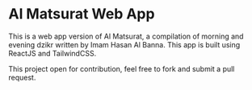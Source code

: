 # Al Matsurat Web App

This is a web app version of Al Matsurat, a compilation of morning and evening dzikr written by Imam Hasan Al Banna. This app is built using ReactJS and TailwindCSS.

This project open for contribution, feel free to fork and submit a pull request.
